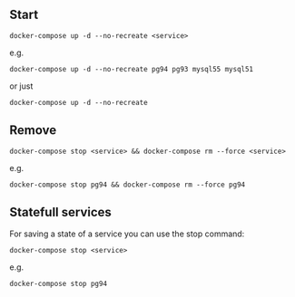 ## Start
```
docker-compose up -d --no-recreate <service>
```
e.g.
```
docker-compose up -d --no-recreate pg94 pg93 mysql55 mysql51
```
or just
```
docker-compose up -d --no-recreate
```

## Remove
```
docker-compose stop <service> && docker-compose rm --force <service>
```
e.g.
```
docker-compose stop pg94 && docker-compose rm --force pg94
```

## Statefull services
For saving a state of a service you can use the stop command:
```
docker-compose stop <service>
```
e.g.
```
docker-compose stop pg94
```
